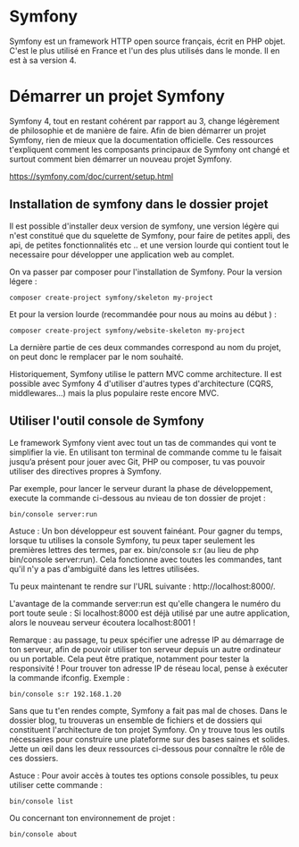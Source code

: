 # Symfony 

Symfony est un framework HTTP open source français, écrit en PHP objet. C'est le plus utilisé en France et l'un des plus utilisés dans le monde. Il en est à sa version 4.

# Démarrer un projet Symfony 

Symfony 4, tout en restant cohérent par rapport au 3, change légèrement de philosophie et de manière de faire. Afin de bien démarrer un projet Symfony, rien de mieux que la documentation officielle. Ces ressources t'expliquent comment les composants principaux de Symfony ont changé et surtout comment bien démarrer un nouveau projet Symfony.

https://symfony.com/doc/current/setup.html

## Installation de symfony dans le dossier projet 

Il est possible d'installer deux version de symfony, une version légère qui n'est constitué que du squelette de Symfony, pour faire de petites appli, des api, de petites fonctionnalités etc .. et une version lourde qui contient tout le necessaire pour développer une application web au complet. 

On va passer par composer pour l'installation de Symfony. 
Pour la version légere : 
```cli 
composer create-project symfony/skeleton my-project
```
Et pour la version lourde (recommandée pour nous au moins au début ) : 
```cli 
composer create-project symfony/website-skeleton my-project
```
La dernière partie de ces deux commandes correspond au nom du projet, on peut donc le remplacer par le nom souhaité. 


Historiquement, Symfony utilise le pattern MVC comme architecture. Il est possible avec Symfony 4 d'utiliser d'autres types d'architecture (CQRS, middlewares...) mais la plus populaire reste encore MVC. 

## Utiliser l'outil console de Symfony 

Le framework Symfony vient avec tout un tas de commandes qui vont te simplifier la vie. En utilisant ton terminal de commande comme tu le faisait jusqu’a présent pour jouer avec Git, PHP ou composer, tu vas pouvoir utiliser des directives propres à Symfony.

Par exemple, pour lancer le serveur durant la phase de développement, execute la commande ci-dessous au nvieau de ton dossier de projet :
```cli
bin/console server:run
```
Astuce : Un bon développeur est souvent fainéant. Pour gagner du temps, lorsque tu utilises la console Symfony, tu peux taper seulement les premières lettres des termes, par ex. bin/console s:r (au lieu de php bin/console server:run). Cela fonctionne avec toutes les commandes, tant qu'il n'y a pas d'ambiguïté dans les lettres utilisées.

Tu peux maintenant te rendre sur l'URL suivante : http://localhost:8000/.

L'avantage de la commande server:run est qu'elle changera le numéro du port toute seule : Si localhost:8000 est déjà utilisé par une autre application, alors le nouveau serveur écoutera localhost:8001 !

Remarque : au passage, tu peux spécifier une adresse IP au démarrage de ton serveur, afin de pouvoir utiliser ton serveur depuis un autre ordinateur ou un portable. Cela peut être pratique, notamment pour tester la responsivité ! Pour trouver ton adresse IP de réseau local, pense à exécuter la commande ifconfig. Exemple :
```cli
bin/console s:r 192.168.1.20
```
Sans que tu t'en rendes compte, Symfony a fait pas mal de choses. Dans le dossier blog, tu trouveras un ensemble de fichiers et de dossiers qui constituent l'architecture de ton projet Symfony. On y trouve tous les outils nécessaires pour construire une plateforme sur des bases saines et solides. Jette un œil dans les deux ressources ci-dessous pour connaître le rôle de ces dossiers.

Astuce : Pour avoir accès à toutes tes options console possibles, tu peux utiliser cette commande :
```cli
bin/console list
```
Ou concernant ton environnement de projet :
```cli
bin/console about
```
